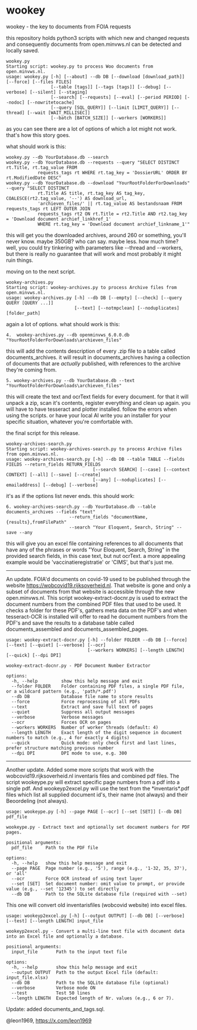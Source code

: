 # wookey
wookey - the key to documents from FOIA requests

this repository holds python3 scripts with which new and changed requests and consequently documents from open.minvws.nl can be detected and locally saved.

```
wookey.py
Starting script: wookey.py to process Woo documents from open.minvws.nl.
usage: wookey.py [-h] [--about] --db DB [--download [download_path]] [--force] [--files FILES] 
                 [--table [tags]] [--tags [tags]] [--debug] [--verbose] [--silent] [--staging]
                 [--search] [--requests] [--eval] [--period PERIOD] [--nodoc] [--nowritetocache] 
                 [--query [SQL_QUERY]] [--limit [LIMIT_QUERY]] [--thread] [--wait [WAIT_MILLISEC]] 
                 [--batch [BATCH_SIZE]] [--workers [WORKERS]]
```
as you can see there are a lot of options of which a lot might not work. that's how this story goes.

what should work is this:
```
wookey.py --db YourDatabase.db --search
wookey.py --db YourDatabase.db --requests --query "SELECT DISTINCT rt.Title, rt.tag_value FROM
            requests_tags rt WHERE rt.tag_key = 'DossierURL' ORDER BY rt.ModifiedDate DESC"
wookey.py --db YourDatabase.db --download "YourRootFolderForDownloads" --query "SELECT DISTINCT
            rt.Title AS title, rt.tag_key AS tag_key, COALESCE(rt2.tag_value, '--') AS download_url,
            'archieven_files/' || rt.tag_value AS bestandsnaam FROM requests_tags rt LEFT OUTER JOIN
            requests_tags rt2 ON rt.Title = rt2.Title AND rt2.tag_key = 'Download document archief_linkhref_1'
            WHERE rt.tag_key = 'Download document archief_linkname_1'"
```

this will get you the downloaded archives, around 260 or something, you'll never know. maybe 350GB? who can say. maybe less. how much time? well, you could try tinkering with parameters like --thread and --workers, but there is really no guarantee that will work and most probably it might ruin things.

moving on to the next script.

```
wookey-archives.py
Starting script: wookey-archives.py to process Archive files from open.minvws.nl.
usage: wookey-archives.py [-h] --db DB [--empty] [--check] [--query QUERY [QUERY ...]]
                          [--text] [--notmpclean] [--noduplicates] [folder_path]
```

again a lot of options. what should work is this:
```
4.  wookey-archives.py --db openminvws_6.0.0.db "YourRootFolderForDownloads\archieven_files"
```
this will add the contents description of every .zip file to a table called documents_archives. it will result in documents_archives having a collection of documents that are *actually* published, with references to the archive they're coming from.
```
5. wookey-archives.py --db YourDatabase.db --text "YourRootFolderForDownloads\archieven_files"
```
this will create the text and ocrText fields for every document. for that it will unpack a zip, scan it's contents, register everything and clean up again. you will have to have tesseract and plotter installed. follow the errors when using the scripts. or have your local AI write you an installer for your specific situation, whatever you're comfortable with.

the final script for this release.

```
wookey-archives-search.py
Starting script: wookey-archives-search.py to process Archive files from open.minvws.nl.
usage: wookey-archives-search.py [-h] --db DB --table TABLE --fields FIELDS --return_fields RETURN_FIELDS
                                 [--search SEARCH] [--case] [--context CONTEXT] [--all] [--save] [--create]
                                 [--any] [--noduplicates] [--emailaddress] [--debug] [--verbose]
```

it's as if the options list never ends. this should work:
```
6. wookey-archives-search.py --db YourDatabase.db --table documents_archives --fields "text"
                        --return_fields "documentName,{results},fromFilePath"
                        --search "Your Eloquent, Search, String" --save --any
```
this will give you an excel file containing references to all documents that have any of the phrases or words "Your Eloquent, Search, String" in the provided search fields, in this case text, but nut ocrText. a more appealing example would be 'vaccinatieregistratie' or 'CIMS', but that's just me.

----

An update. FOIA'd documents on covid-19 used to be published through the website https://wobcovid19.rijksoverheid.nl. That website is gone and only a subset of documents from that website is accessible through the new open.minvws.nl. This script wookey-extract-docnr.py is used to extract the document numbers from the combined PDF files that used to be used. It checks a folder for these PDF's, gathers meta data on the PDF's and when tesseract-OCR is installed will offer to read he document numbers from the PDF's and save the results to a database table called documents_assembled and documents_assembled_pages.

```
usage: wookey-extract-docnr.py [-h] --folder FOLDER --db DB [--force] [--text] [--quiet] [--verbose] [--ocr]
                               [--workers WORKERS] [--length LENGTH] [--quick] [--dpi DPI]

wookey-extract-docnr.py - PDF Document Number Extractor

options:
  -h, --help         show this help message and exit
  --folder FOLDER    Folder containing PDF files, a single PDF file, or a wildcard pattern (e.g., 'path/*.pdf')
  --db DB            Database file name to store results
  --force            Force reprocessing of all PDFs
  --text             Extract and save full text of pages
  --quiet            Suppress all output messages
  --verbose          Verbose messages
  --ocr              Forces OCR on pages
  --workers WORKERS  Number of worker threads (default: 4)
  --length LENGTH    Exact length of the digit sequence in document numbers to match (e.g., 4 for exactly 4 digits)
  --quick            Quick mode: only check first and last lines, prefer structure matching previous number
  --dpi DPI          DPI mode to use, e.g. 300
```

----

Another update. Added some more scripts that work with the wobcovid19.rijksoverheid.nl inventaris files and combined pdf files. The script wookeype.py will extract specific page numbers from a pdf into a single pdf. And wookeyp2excel.py will use the text from the \*inventaris\*.pdf files which list all supplied document id's, their name (not always) and their Beoordeling (not always).

```
usage: wookeype.py [-h] --page PAGE [--ocr] [--set [SET]] [--db DB] pdf_file

wookeype.py - Extract text and optionally set document numbers for PDF pages.

positional arguments:
  pdf_file     Path to the PDF file

options:
  -h, --help   show this help message and exit
  --page PAGE  Page number (e.g., '5'), range (e.g., '1-32, 35, 37'), or 'all'
  --ocr        Force OCR instead of using text layer
  --set [SET]  Set document number: omit value to prompt, or provide value (e.g., --set '12345') to set directly
  --db DB      Path to the SQLite database file (required with --set)
```

This one will convert old inventarisfiles (wobcovid website) into excel files.

```
usage: wookeyp2excel.py [-h] [--output OUTPUT] [--db DB] [--verbose] [--test] [--length LENGTH] input_file

wookeyp2excel.py - Convert a multi-line text file with document data into an Excel file and optionally a database.

positional arguments:
  input_file       Path to the input text file

options:
  -h, --help       show this help message and exit
  --output OUTPUT  Path to the output Excel file (default: input_file.xlsx)
  --db DB          Path to the SQLite database file (optional)
  --verbose        Verbose mode ON
  --test           Test 50 lines
  --length LENGTH  Expected length of Nr. values (e.g., 6 or 7).
```

Update: added documents_and_tags.sql.

@leon1969, https://x.com/leon1969
